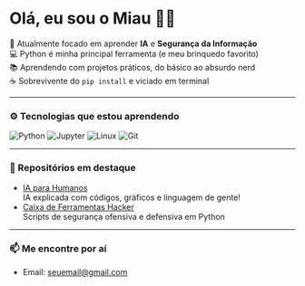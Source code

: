 # Olá, eu sou o Miau 🧠🐍

🔭 Atualmente focado em aprender **IA** e **Segurança da Informação**  
💻 Python é minha principal ferramenta (e meu brinquedo favorito)  
📚 Aprendendo com projetos práticos, do básico ao absurdo nerd  
☕ Sobrevivente do `pip install` e viciado em terminal

---

### ⚙️ Tecnologias que estou aprendendo
![Python](https://img.shields.io/badge/-Python-181717?style=flat&logo=python)
![Jupyter](https://img.shields.io/badge/-Jupyter-181717?style=flat&logo=jupyter)
![Linux](https://img.shields.io/badge/-Linux-181717?style=flat&logo=linux)
![Git](https://img.shields.io/badge/-Git-181717?style=flat&logo=git)

---

### 📂 Repositórios em destaque
- [IA para Humanos](https://github.com/SEU_USUARIO/ia-para-humanos)  
  IA explicada com códigos, gráficos e linguagem de gente!  
- [Caixa de Ferramentas Hacker](https://github.com/SEU_USUARIO/hacker-tools)  
  Scripts de segurança ofensiva e defensiva em Python

---

### 📫 Me encontre por aí
- Email: seuemail@gmail.com
